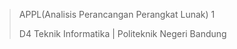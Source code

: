 > APPL(Analisis Perancangan Perangkat Lunak) 1 <p>
> D4 Teknik Informatika | Politeknik Negeri Bandung <p>
